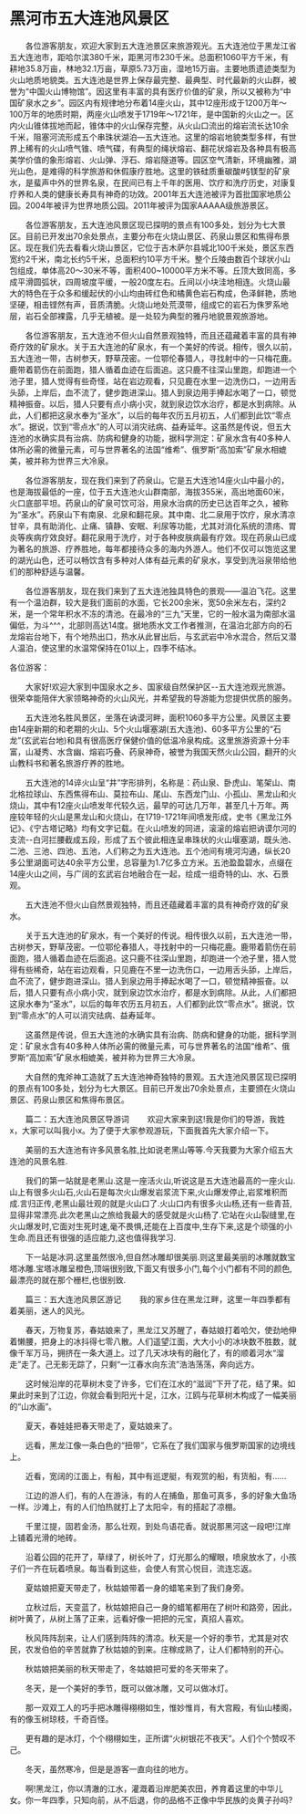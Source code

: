 # 黑河市五大连池风景区
　　各位游客朋友，欢迎大家到五大连池景区来旅游观光。五大连池位于黑龙江省五大连池市，距哈尔滨380千米，距黑河市230千米。总面积1060平方千米，有耕地35.8万亩，林地32.1万亩，草原5.73万亩，湿地15万亩。主要地质遗迹类型为火山地质地貌类。五大连池是世界上保存最完整、最典型、时代最新的火山群，被誉为“中国火山博物馆”。因这里有丰富的具有医疗价值的矿泉，所以又被称为“中国矿泉水之乡”。园区内有规律地分布着14座火山，其中12座形成于1200万年〜100万年的地质时期，两座火山喷发于1719年〜1721年，是中国新的火山之一。区内火山锥体拔地而起，锥体中的火山保存完整，从火山口流出的熔岩流长达10余千米，阻塞河流形成五个串珠状湖泊—五大连池。这里的熔岩地貌类型多样，有世界上稀有的火山喷气锥、喷气碟，有典型的绳状熔岩、翻花状熔岩及各种具有极高美学价值的象形熔岩、火山弹、浮石、熔岩隧道等。园区空气清新，环境幽雅，湖光山色，是难得的科学旅游和休假康疗胜地。这里的铁硅质重碳酸#§镁型的矿泉水，是蜚声中外的世界名泉，在民间已有上千年的医用、饮疗和洗疗历史，对康复疗养和人类的健康长寿具有神奇的功效。2001年五大连池被评为首批国家地质公园。2004年被评为世界地质公园。2011年被评为国家AAAAA级旅游景区。

　　各位游客朋友，五大连池风景区现已探明的景点有100多处，划分为七大景区。目前已开发出70余处景点，主要分布在火烧山景区、药泉山景区和焦得布景区。现在我们先去看看火烧山景区，它位于吉木萨尔县城北100千米处，景区东西宽约2千米，南北长约5千米，总面积约10平方千米。整个丘陵由数百个球状小山包组成，单体高20〜30米不等，面积400~10000平方米不等。丘顶大致同高，多成平滑圆弧状，四周坡度平缓，一般20度左右。丘间以小块洼地相连。火烧山最大的特色在于众多和缓起伏的小山均由砖红色和橘黄色岩石构成，色泽鲜艳，质地坚硬，相击铿然有声，音质清脆。火烧山地处荒漠带，组成它的岩石为侏罗系地层，岩石全部裸露，几乎无植被。是一处较为典型的雅丹地貌景观旅游地。

　　各位游客朋友，五大连池不但火山自然景观独特，而且还蕴藏着丰富的具有神奇疗效的矿泉水。关于五大连池的矿泉水，有一个美好的传说。相传，很久以前，五大连池一带，古树参天，野草茂密。一位鄂伦春猎人，寻找射中的一只梅花鹿。鹿带着箭伤在前面跑，猎人循着血迹在后面追。这只鹿不往深山里跑，却跑进一个池子里，猎人觉得有些奇怪，站在岩边观看，只见鹿在水里一边洗伤口，一边用舌头舔，上岸后，血不流了，健步跑进深山。猎人到泉边用手捧起水喝了一口，顿觉精神振奋。以后，猎人只要有点小病小灾，就到泉边饮水治疗，都是水到病除。从此，人们都把这泉水奉为“圣水”，以后的每年农历五月初五，人们都到此饮“零点水”。据说，饮到“零点水”的人可以消灾祛病、益寿延年。这虽然是传说，但五大连池的水确实具有治病、防病和健身的功能，据科学测定：矿泉水含有40多种人体所必需的微量元素，可与世界著名的法国“维希”、俄罗斯“高加索”矿泉水相媲美，被并称为世界三大冷泉。

　　各位游客朋友，现在我们来到了药泉山。它是五大连池14座火山中最小的，也是海拔最低的一座，位于五大连池火山群南部，海拔355米，高出地面60米，火口底部平坦。药泉山的矿泉可饮可浴，用泉水治病的历史已达百年之久，被称为“圣水”。药泉山下有南泉、北泉和翻花泉。其中南、北二泉用于饮疗，泉水清凉甘辛，具有助消化、止痛、镇静、安眠、利尿等功能，尤其对消化系统的溃疡、胃炎等疾病疗效良好。翻花泉用于洗疗，对于各种皮肤病最有疗效。现在药泉山已成为著名的旅游、疗养胜地，每年都接待众多的海内外游人。他们不仅可以饱览这里的湖光山色，还可以畅饮含有多种对人体有益元素的矿泉水，享受到洗浴泉带给他们的那种舒适与温馨。

　　各位游客朋友，现在我们来到了五大连池独具特色的景观——温泊飞花。这里有一个温泊群，较大是我们面前的水面，它长200余米，宽50余米左右，深约2米，是一个常年积水不冻的清池。在最冷的“三九”天里，它的一般水温为南部水温偏低，为斗^^^，北部则高达14度。据地质水文工作者推测，在温泊北部方向的石龙熔岩台地下，有个地热出口，热水从此冒出后，与玄武岩中冷水混合，然后又潜人温泊，使这里的水温常保持在01以上，四季不结冰。



各位游客：

　　大家好!欢迎大家到中国泉水之乡、国家级自然保护区--五大连池观光旅游。很荣幸能陪伴大家领略神奇的火山风光，并希望我的导游能为您提供优质的服务。

　　五大连池名胜风景区，坐落在讷谟河畔，面积1060多平方公里。风景区主要由14座新期的和老期的火山、5个火山堰塞湖(五大连池)、60多平方公里的“石龙”(玄武岩台地)和具有很高医疗保健价值的低温冷泉构成。这里旅游资源十分丰富，山凝秀、水含幽、熔岩巧叠、药泉神奇，被誉为我国天然火山公园，翻开的火山教科书和著名旅游疗养的胜地。

　　五大连池的14谇火山呈“井”字形排列，名称是：药山泉、卧虎山、笔架山、南北格拉球山、东西焦得布山、莫拉布山、尾山、东西龙门山、小孤山、黑龙山和火烧山，其中有12座火山喷发年代较久远，最早的可达几万年，甚至几十万年。两座较年轻的火山是黑龙山和火烧山，在1719-1721年间喷发形成，史书《黑龙江外记》、《宁古塔记略》均有文字记载。在火山喷发的同进，滚滚的熔岩把讷谟尔河的支流--白河拦腰截成五段，形成了五个彼此相连呈串珠状的火山堰塞湖，既头池、二池、三池、四池、五池，人们称之为五大连池。五个池间有境河沟通，纵长20多公里湖面可达40余平方公里，总容量为1.7亿多立方米。五池盈盈碧水，点缀在14座火山之间，与广阔的玄武岩台地融合在一起，绘成一组奇特的山、水、石景观。

　　五大连池不但火山自然景观独特，而且还蕴藏着丰富的具有神奇疗效的矿泉水。

　　关于五大连池的矿泉水，有一个美好的传说。相传很久以前，五大连池一带，古树参天，野草茂密。一位鄂伦春猎人，寻找射中的一只梅花鹿。鹿带着箭伤在前面跑，猎人循着血迹在后面追。这只鹿不往深山里跑，却跑进一个池子里，猎人觉得有些稀奇，站在岩边观看，只见鹿在不里一边洗伤口，一边用舌头舔，上岸后，血不流了，健步跑进深山。猎人到泉边用手捧起水喝了一口，顿觉精神振奋。以后，猎人只要有点小病小灾，就到泉边饮水治疗，都是水到病除。从此，人们都把这泉水奉为“圣水”，以后的每年农历五月初五，人们都到此饮“零点水”。据说，饮到“零点水”的人可以消灾祛病、益寿延年。

　　这虽然是传说，但五大连池的水确实具有治病、防病和健身的功能，据科学测定：矿泉水含有40多种人体所必需的微量元素，可与世界著名的法国“维希”、俄罗斯“高加索”矿泉水相媲美，被并称为世界三大冷泉。

　　大自然的鬼斧神工造就了五大连池神奇独特的景观。五大连池风景区现已探明的景点有100多处，划分为七大景区。目前已开发出70余处景点，主要颁在火烧山景区、药泉山景区和焦得布景区。

　　篇二：五大连池风景区导游词
　　欢迎大家来到这!我是你们的导游，我姓x，大家可以叫我小x。为了便于大家参观游玩，下面我首先大家介绍一下。

　　美丽的五大连池有许多风景名胜,比如说老黑山等等.今天我要为大家介绍五大连池的风景名胜.

　　我们的第一站就是老黑山.这是一座活火山,听说这是五大连池最高的一座火山.山上有很多火山石,火山石是每次火山爆发岩浆流下来,火山爆发停止,岩浆堆积而成.言归正传,老黑山最壮观的就是火山口了.火山口内有很多火山杨,还有一些青苔,显得非常漂亮.此次老黑山之旅给我最大的感受就是火山杨了.它站在火山裂缝里,在火山爆发时,它面对生死时速,毫不畏惧,还能在上百度中,生存下来,这是个顽强的小生命.而且还有很强的适应能力,这也值得我学习.

　　下一站是冰洞.这里虽然很冷,但自然冰雕却很美丽.则这里最美丽的冰雕就数宝塔冰雕.宝塔冰雕呈橙色,顶端很别致,下面又有很多小门,每个小门都有不同的颜色,最漂亮的就在那个栅栏,也很别致.

　　篇三：五大连池风景区游记
　　我的家乡住在黑龙江畔，这里一年四季都有着美丽，迷人的风光。

　　春天，万物复苏，春姑娘来了，黑龙江又苏醒了，春姑娘打着哈欠，使劲地伸着懒腰，把身上的冰抖得七零八散。人们遥望江面，大大小小的冰块数不胜数，就像千军万马，拥挤在一条大道上。过了几天冰块有的融化了，有的顺着河水“溜走”走了。己无影无踪了，只剩“一江春水向东流”浩浩荡荡，奔向远方。

　　这时候沿岸的花草树木变了许多，它们在江水的“滋润”下开了花，结了果。如果此时来到了江边，你就会看到阳光十足，江水，江鸥与花草树木构成了一幅美丽的“山水画”。

　　夏天，春娃娃把春天带走了，夏姑娘来了。

　　远看，黑龙江像一条白色的“扭带”，它系在了我们国家与俄罗斯国家的边境线上。

　　近看，宽阔的江面上，有船，其中有巡逻艇，有观赏的船，有货船，有……

　　江边的游人们，有的人在游泳，有的人在捕鱼，那鱼可真多，多的好象大鱼场一样。沙滩上，有的人们怕热就打上了太阳伞，有的搭起了凉棚。

　　千里江提，固若金汤，那么壮观，到处鸟语花香。就说那黑河这一段吧!江岸上铺着光滑的地砖。

　　沿着公园的花开了，草绿了，树长叶了，灯光那么的耀眼，喷泉放水了，小孩子们一齐在玩着喷泉。每当看到这些，会使人有赏心悦目，流连忘返。

　　夏姑娘把夏天带走了，秋姑娘带着一身的蜡笔来到了我们身旁。

　　立秋过后，天变蓝了，秋姑娘把自己一身的蜡笔都用在了树叶和路旁，因此，树叶黄了，从树上落了正来，远看好像一把把的元宝，真招人喜欢。

　　秋风阵阵刮来，让人们感到阵阵的清凉。秋天是一个好的季节，尤其是对农民，农发伯伯的辛苦就靠了秋姑娘的到来。庄稼成熟了，让人们都特别的开心。

　　秋姑娘把美丽的秋天带走了，冬姑娘把可爱的冬天带来了。

　　冬天，是一个美好的季节，既可以做冰雕，又可以做冰灯。

　　那一双双工人的巧手把冰雕得栩栩如生，惟妙惟肖，有大宫殿，有仙山楼阁，有的像玉树琼枝，千奇百怪。

　　更有趣的是冰灯，个个栩栩如生，正所谓“火树银花不夜天”。人们个个赞叹不己。

　　冬天，虽然寒冷，但是是游客一直向往的地方。

　　啊!黑龙江，你以清澈的江水，灌溉着沿岸肥美农田，养育着这里的中华儿女。你一年四季，只知向前，从不后退，你的品格不正像中华民族的炎黄子孙吗?